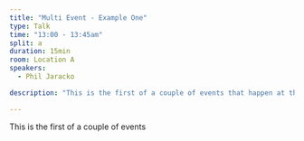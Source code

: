 ```yaml
---
title: "Multi Event - Example One"
type: Talk
time: "13:00 - 13:45am"
split: a
duration: 15min
room: Location A
speakers:
  - Phil Jaracko

description: "This is the first of a couple of events that happen at the same time"

---
```


This is the first of a couple of events
